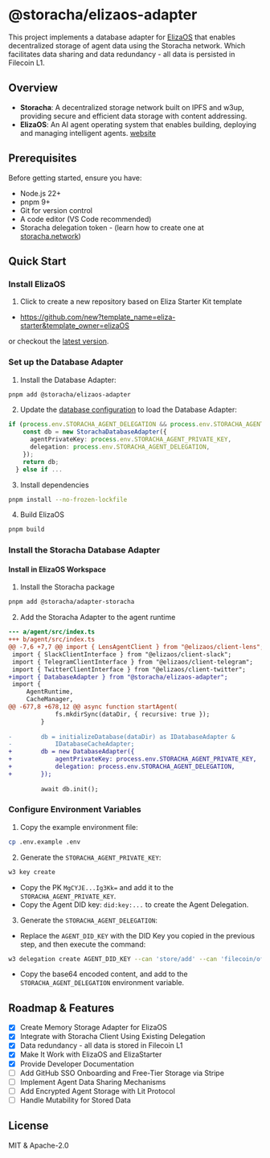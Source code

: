 # @storacha/elizaos-adapter

This project implements a database adapter for [ElizaOS](https://elizaos.github.io/eliza/) that enables decentralized storage of agent data using the Storacha network. Which facilitates data sharing and data redundancy - all data is persisted in Filecoin L1.

## Overview

- **Storacha**: A decentralized storage network built on IPFS and w3up, providing secure and efficient data storage with content addressing.
- **ElizaOS**: An AI agent operating system that enables building, deploying and managing intelligent agents. [website](https://elizaos.github.io/eliza/)

## Prerequisites

Before getting started, ensure you have:
- Node.js 22+
- pnpm 9+
- Git for version control
- A code editor (VS Code recommended)
- Storacha delegation token - (learn how to create one at [storacha.network](https://docs.storacha.network/concepts/ucan/#delegate-across-apps-and-services))

## Quick Start

### Install ElizaOS

1. Click to create a new repository based on Eliza Starter Kit template

- https://github.com/new?template_name=eliza-starter&template_owner=elizaOS

or checkout the [latest version](https://github.com/elizaOS/eliza-starter/tree/main).

### Set up the Database Adapter

1. Install the Database Adapter:
```bash
pnpm add @storacha/elizaos-adapter
```

2. Update the [database configuration](https://github.com/elizaOS/eliza-starter/blob/main/src/database/index.ts#L7) to load the Database Adapter:

```typescript
if (process.env.STORACHA_AGENT_DELEGATION && process.env.STORACHA_AGENT_PRIVATE_KEY) {
    const db = new StorachaDatabaseAdapter({
      agentPrivateKey: process.env.STORACHA_AGENT_PRIVATE_KEY,
      delegation: process.env.STORACHA_AGENT_DELEGATION,    
    });
    return db;
  } else if ...
```

3. Install dependencies
```bash
pnpm install --no-frozen-lockfile
```

4. Build ElizaOS
```bash
pnpm build
```

### Install the Storacha Database Adapter

#### Install in ElizaOS Workspace

1. Install the Storacha package
```bash
pnpm add @storacha/adapter-storacha
```

2. Add the Storacha Adapter to the agent runtime
```diff
--- a/agent/src/index.ts
+++ b/agent/src/index.ts
@@ -7,6 +7,7 @@ import { LensAgentClient } from "@elizaos/client-lens";
 import { SlackClientInterface } from "@elizaos/client-slack";
 import { TelegramClientInterface } from "@elizaos/client-telegram";
 import { TwitterClientInterface } from "@elizaos/client-twitter";
+import { DatabaseAdapter } from "@storacha/elizaos-adapter";
 import {
     AgentRuntime,
     CacheManager,
@@ -677,8 +678,12 @@ async function startAgent(
             fs.mkdirSync(dataDir, { recursive: true });
         }
 
-        db = initializeDatabase(dataDir) as IDatabaseAdapter &
-            IDatabaseCacheAdapter;
+        db = new DatabaseAdapter({
+            agentPrivateKey: process.env.STORACHA_AGENT_PRIVATE_KEY,
+            delegation: process.env.STORACHA_AGENT_DELEGATION,
+        });
 
         await db.init();
```

### Configure Environment Variables

1. Copy the example environment file:
```bash
cp .env.example .env
```
2. Generate the `STORACHA_AGENT_PRIVATE_KEY`:
```bash
w3 key create
```
- Copy the PK `MgCYJE...Ig3Kk=` and add it to the `STORACHA_AGENT_PRIVATE_KEY`.
- Copy the Agent DID key: `did:key:...` to create the Agent Delegation.

3. Generate the `STORACHA_AGENT_DELEGATION`:
- Replace the `AGENT_DID_KEY` with the DID Key you copied in the previous step, and then execute the command:
```bash
w3 delegation create AGENT_DID_KEY --can 'store/add' --can 'filecoin/offer' --can 'upload/add' --can 'space/blob/add' --can 'space/index/add' | base64
```
- Copy the base64 encoded content, and add to the `STORACHA_AGENT_DELEGATION` environment variable.


## Roadmap & Features

- [x] Create Memory Storage Adapter for ElizaOS
- [x] Integrate with Storacha Client Using Existing Delegation
- [x] Data redundancy - all data is stored in Filecoin L1
- [x] Make It Work with ElizaOS and ElizaStarter
- [x] Provide Developer Documentation
- [ ] Add GitHub SSO Onboarding and Free-Tier Storage via Stripe
- [ ] Implement Agent Data Sharing Mechanisms
- [ ] Add Encrypted Agent Storage with Lit Protocol
- [ ] Handle Mutability for Stored Data

## License

MIT & Apache-2.0
